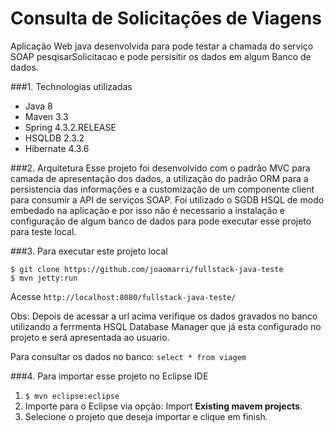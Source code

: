 Consulta de Solicitações de Viagens
===============================
Aplicação Web java desenvolvida para pode testar a chamada do serviço SOAP pesqisarSolicitacao e pode persisitir os dados em algum Banco de dados.

###1. Technologias utilizadas
* Java 8
* Maven 3.3
* Spring 4.3.2.RELEASE
* HSQLDB 2.3.2
* Hibernate 4.3.6

###2. Arquitetura
Esse projeto foi desenvolvido com o padrão MVC para camada de apresentação dos dados, a utilização do padrão ORM para a persistencia das informações e a customização de um componente client para consumir a API de serviços SOAP.
Foi utilizado o SGDB HSQL de modo embedado na aplicação e por isso não é necessario a instalação e configuração de algum banco de dados para pode executar esse projeto para teste local. 

###3. Para executar este projeto local
```shell
$ git clone https://github.com/joaomarri/fullstack-java-teste
$ mvn jetty:run
```
Acesse ```http://localhost:8080/fullstack-java-teste/```

Obs: Depois de acessar a url acima verifique os dados gravados no banco utilizando a ferrmenta 
HSQL Database Manager que já esta configurado no projeto e será apresentada ao usuario.

Para consultar os dados no banco: ```select * from viagem```

###4. Para importar esse projeto no Eclipse IDE
1. ```$ mvn eclipse:eclipse```
2. Importe para o Eclipse via opção: Import **Existing mavem projects**.
3. Selecione o projeto que deseja importar e clique em finish.

